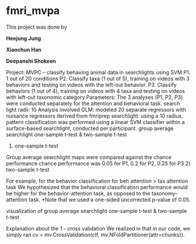 # fmri_mvpa

This project was done by

**Heejung Jung**

**Xiaochun Han**

**Deepanshi Shokeen**



Project: MVPC – classify behaving animal data in searchlights using SVM
P1. 1 out of 20 conditions
P2. Classify taxa (1 out of 5), training on videos with 3 behaviors and testing on videos with the left-out behavior.
P3. Classify behaviors (1 out of 4), training on videos with 4 taxa and testing on videos with left-out taxonomic category
Parameters:
The 3 analyses (P1, P2, P3) were conducted separately for the attention and behavioral task.
search light radii: 10
Analysis involved
GLM: modeled 20 separate regressors with nuisance regressors derived from fmriprep
searchlight: using a 10 radius, pattern classification was performed
using a linear SVM classifier within a surface-based searchlight, conducted per participant.
group average searchlight one-sample t-test & two-sample t-test

1) one-sample t-test

Group average searchlight maps were compared against the chance performance
chance performance was 0.05 for P1, 0.2 for P2, 0.25 for P3
2) two-sample t-test

For example, for the behavior classification for beh attention > tax attention task
We hypothesized that the behavioral classification performance would be higher for the behavior-attention task, as opposed to the taxonomy-attention task.
*Note that we used a one-sided uncorrected p-value of 0.05.

visualization of group average searchlight one-sample t-test & two-sample t-test

Explanation about the 1 - cross validation
We realized in that in our code, we simply ran cv = mv.CrossValidation(clf, mv.NFoldPartitioner(attr=chunks)).
